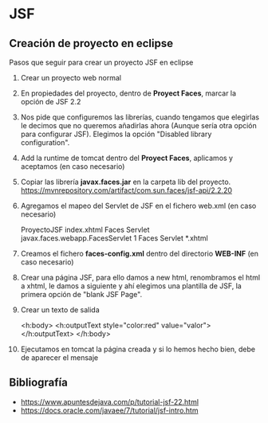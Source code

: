 # JSF

## Creación de proyecto en eclipse

Pasos que seguir para crear un proyecto JSF en eclipse

1. Crear un proyecto web normal
2. En propiedades del proyecto, dentro de **Proyect Faces**, marcar la opción de JSF 2.2
3. Nos pide que configuremos las librerías,  cuando tengamos que elegirlas le decimos que no queremos añadirlas ahora (Aunque sería otra opción para configurar JSF). Elegimos la opción "Disabled library configuration".
4. Add la runtime de tomcat dentro del **Proyect Faces**, aplicamos y aceptamos (en caso necesario)
5. Copiar las librería **javax.faces.jar** en la carpeta lib del proyecto. <https://mvnrepository.com/artifact/com.sun.faces/jsf-api/2.2.20>
6. Agregamos el mapeo del Servlet de JSF en el fichero web.xml (en caso necesario)

	<display-name>ProyectoJSF</display-name>
	  <welcome-file-list>
	    <welcome-file>index.xhtml</welcome-file>
	  </welcome-file-list>
	  <servlet>
	    <servlet-name>Faces Servlet</servlet-name>
	    <servlet-class>javax.faces.webapp.FacesServlet</servlet-class>
	    <load-on-startup>1</load-on-startup>
	  </servlet>
	  <servlet-mapping>
	    <servlet-name>Faces Servlet</servlet-name>
	    <url-pattern>*.xhtml</url-pattern>
	</servlet-mapping>

7. Creamos el fichero **faces-config.xml** dentro del directorio **WEB-INF** (en caso necesario)

	<?xml version="1.0" encoding="UTF-8"?>
	<faces-config
	    xmlns="http://xmlns.jcp.org/xml/ns/javaee"
	    xmlns:xsi="http://www.w3.org/2001/XMLSchema-instance"
	    xsi:schemaLocation="http://xmlns.jcp.org/xml/ns/javaee http://xmlns.jcp.org/xml/ns/javaee/web-facesconfig_2_2.xsd"
	    version="2.2">
	
	</faces-config>
	
7. Crear una página JSF, para ello damos a new html, renombramos el html a xhtml, le damos a siguiente y ahí elegimos una plantilla de JSF, la primera opción de "blank JSF Page".
8. Crear un texto de salida

	<h:body>
		<h:outputText style="color:red" value="valor"></h:outputText>
	</h:body>
	
9. Ejecutamos en tomcat la página creada y si lo hemos hecho bien, debe de aparecer el mensaje

## Bibliografía

- <https://www.apuntesdejava.com/p/tutorial-jsf-22.html>
- <https://docs.oracle.com/javaee/7/tutorial/jsf-intro.htm>

